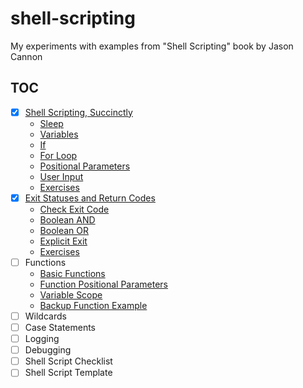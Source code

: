 # shell-scripting

My experiments with examples from "Shell Scripting" book by Jason Cannon

## TOC

- [x] [Shell Scripting, Succinctly](src/ch01)
  - [Sleep](src/ch01/sleepy.sh)
  - [Variables](src/ch01/env.sh)
  - [If](src/ch01/if.sh)
  - [For Loop](src/ch01/for.sh)
  - [Positional Parameters](src/ch01/pos.sh)
  - [User Input](src/ch01/input.sh)
  - [Exercises](src/ch01/exercises)
- [x] [Exit Statuses and Return Codes](src/ch02)
  - [Check Exit Code](src/ch02/ping.sh)
  - [Boolean AND](src/ch02/and.sh)
  - [Boolean OR](src/ch02/or.sh)
  - [Explicit Exit](src/ch02/exit.sh)
  - [Exercises](src/ch02/exercises)
- [ ] Functions
  - [Basic Functions](src/ch03/basic_function.sh)
  - [Function Positional Parameters](src/ch03/func_pos_params.sh)
  - [Variable Scope](src/ch03/variable_scope.sh)
  - [Backup Function Example](src/ch03/backup.sh)
- [ ] Wildcards
- [ ] Case Statements
- [ ] Logging
- [ ] Debugging
- [ ] Shell Script Checklist
- [ ] Shell Script Template
